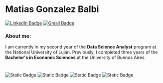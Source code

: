 # Matias **Gonzalez Balbi**

[![LinkedIn Badge](https://img.shields.io/badge/LinkedIn-blue?style=for-the-badge)](https://www.linkedin.com/in/matiasgonzalezb/)
[![Gmail Badge](https://img.shields.io/badge/Gmail-red?style=for-the-badge&logo=gmail&logoColor=white)](https://mail.google.com/mail/?view=cm&fs=1&to=mrgnzbalbi@gmail.com)

### About me:
I am currently in my second year of the **Data Science Analyst** program at the National University of Luján.
Previously, I completed three years of the **Bachelor's in Economic Sciences** at the University of Buenos Aires.
#
![Static Badge](https://img.shields.io/badge/SQL-white?style=for-the-badge&logo=mysql&logoColor=black&logoSize=5)
![Static Badge](https://img.shields.io/badge/python-black?style=for-the-badge&logo=python&logoColor=blue&logoSize=5)
![Static Badge](https://img.shields.io/badge/tableau-orange?style=for-the-badge&logo=tableau&logoColor=blue&logoSize=5)
![Static Badge](https://img.shields.io/badge/RSTUDIO-%23276DC3?style=for-the-badge&logo=r&logoColor=white&logoSize=5)



